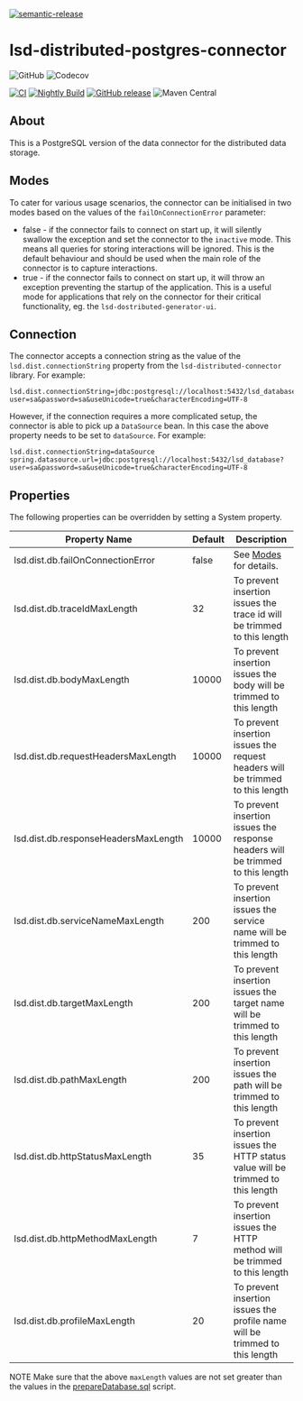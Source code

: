 [![semantic-release](https://img.shields.io/badge/semantic-release-e10079.svg?logo=semantic-release)](https://github.com/semantic-release/semantic-release)

# lsd-distributed-postgres-connector

![GitHub](https://img.shields.io/github/license/lsd-consulting/lsd-distributed-postgres-connector)
![Codecov](https://img.shields.io/codecov/c/github/lsd-consulting/lsd-distributed-postgres-connector)

[![CI](https://github.com/lsd-consulting/lsd-distributed-postgres-connector/actions/workflows/ci.yml/badge.svg)](https://github.com/lsd-consulting/lsd-distributed-postgres-connector/actions/workflows/ci.yml)
[![Nightly Build](https://github.com/lsd-consulting/lsd-distributed-postgres-connector/actions/workflows/nightly.yml/badge.svg)](https://github.com/lsd-consulting/lsd-distributed-postgres-connector/actions/workflows/nightly.yml)
[![GitHub release](https://img.shields.io/github/release/lsd-consulting/lsd-distributed-postgres-connector)](https://github.com/lsd-consulting/lsd-distributed-postgres-connector/releases)
![Maven Central](https://img.shields.io/maven-central/v/io.github.lsd-consulting/lsd-distributed-postgres-connector)

## About

This is a PostgreSQL version of the data connector for the distributed data storage.

## Modes

To cater for various usage scenarios, the connector can be initialised in two modes based on the values of
the `failOnConnectionError` parameter:

- false - if the connector fails to connect on start up, it will silently swallow the exception and set the connector to
  the `inactive` mode.
  This means all queries for storing interactions will be ignored. This is the default behaviour and should be used when
  the main role of the connector is to capture interactions.
- true - if the connector fails to connect on start up, it will throw an exception preventing the startup of the
  application.
  This is a useful mode for applications that rely on the connector for their critical functionality, eg.
  the `lsd-dostributed-generator-ui`.

## Connection
The connector accepts a connection string as the value of the `lsd.dist.connectionString` property from the `lsd-distributed-connector` library.
For example:
```properties
lsd.dist.connectionString=jdbc:postgresql://localhost:5432/lsd_database?user=sa&password=sa&useUnicode=true&characterEncoding=UTF-8
```

However, if the connection requires a more complicated setup, the connector is able to pick up a `DataSource` bean. 
In this case the above property needs to be set to `dataSource`. For example:
```properties
lsd.dist.connectionString=dataSource
spring.datasource.url=jdbc:postgresql://localhost:5432/lsd_database?user=sa&password=sa&useUnicode=true&characterEncoding=UTF-8
```

## Properties

The following properties can be overridden by setting a System property.

| Property Name                        | Default | Description                                                                      |
|--------------------------------------|---------|----------------------------------------------------------------------------------|
| lsd.dist.db.failOnConnectionError    | false   | See [Modes](#Modes) for details.                                                 |
| lsd.dist.db.traceIdMaxLength         | 32      | To prevent insertion issues the trace id will be trimmed to this length          |
| lsd.dist.db.bodyMaxLength            | 10000   | To prevent insertion issues the body will be trimmed to this length              |
| lsd.dist.db.requestHeadersMaxLength  | 10000   | To prevent insertion issues the request headers will be trimmed to this length   |
| lsd.dist.db.responseHeadersMaxLength | 10000   | To prevent insertion issues the response headers will be trimmed to this length  |
| lsd.dist.db.serviceNameMaxLength     | 200     | To prevent insertion issues the service name will be trimmed to this length      |
| lsd.dist.db.targetMaxLength          | 200     | To prevent insertion issues the target name will be trimmed to this length       |
| lsd.dist.db.pathMaxLength            | 200     | To prevent insertion issues the path will be trimmed to this length              |
| lsd.dist.db.httpStatusMaxLength      | 35      | To prevent insertion issues the HTTP status value will be trimmed to this length |
| lsd.dist.db.httpMethodMaxLength      | 7       | To prevent insertion issues the HTTP method will be trimmed to this length       |
| lsd.dist.db.profileMaxLength         | 20      | To prevent insertion issues the profile name will be trimmed to this length      |

NOTE
Make sure that the above `maxLength` values are not set greater than the values in the [prepareDatabase.sql](src/main/resources/db/prepareDatabase.sql) script.
